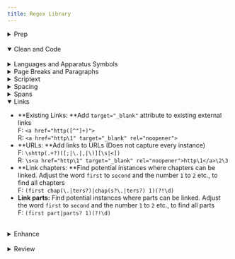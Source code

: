 ```yaml
---
title: Regex Library
---
```

<details close>

<summary>Prep</summary>

* **extract text**: in the Find window, choose <mark>'Extract'</mark> to pull contents from a file or project.<br>F: `<body(?msi)(.*?)</body>`
* **remove divs: **Find divs and replace with only the content inside the div<br>F: `<div( class="[^"]+")?>((.|\n)*?)</div>`<br>R: `\2`

</details>

<br>

<details open>

<summary>Clean and Code</summary>

<br>

<details close>

<summary>Languages and Apparatus Symbols</summary>

* **lang-hbo: **Find instances of Hebrew.<br>F: `(([ְֱֲֳִֵֶַָֹֺֻּֽ֑֖֛֢֣֤֥֦֧֪֚֭֮֒֓֔֕֗֘֙֜֝֞֟֠֡֨֩֫֬֯־ֿ׀ׁׂ׃ׅׄ׆ׇאבגדהוזחטיךכלםמןנסעףפץצקרשתװױײ׳״]+-? ?)+)`
* **lang-grc: **Find instances of Greek.<br>F: `([\p{Greek}][\p{Greek} ́¨ˆ̂˘̆̑̃ˋ̔̓ ͂.,’“;]+\b)`
* **Apparatus Symbols: **Find apparatus symbols.<br>F: `([ℵ]|&#x(?:2135;|E(?:00[021];|5(?:0[45E6FA];|1[034679];))))`
* **Check Lang:** Find special lang characters.<br>F: `<span class="([^"]+)">([^A-Z][^<]*[āåâêëėèēîīôöòōûüū][^<]*)</span>`
* **Extract Lang: **Choose <mark>'Extract'</mark> to create a list of italicized words. Use this list to look for untagged `lang` or `translit`.<br>F: `<span class="(italic|i)">([^<]*)</span>`

</details>

<details close>

<summary>Page Breaks and Paragraphs</summary>

* **Pagebreak breaking words: **Find pagebreaks that are in between words.<br>F: `([a-z]+)-\s*(<span epub:type="pagebreak" id="[^"]*" title="[^"]*"></span>)`<br>R: `\2 \1`
* **Pagebreak with no space: **Find page breaks that have no space on either side.<br>F: `(\w+<span epub:type="pagebreak" id="[^"]*" title="[^"]*"></span>)(\w+)`<br>R: `\1 \2`
* **Pagebreak begin line space: **Find a pagebreak that has a space at the beginning of a line<br>F: `(<[^>]*><span epub:type="pagebreak"[^>]*></span>)\s`<br>R: `\1`
* **Find broken paragraphs (1): **Find potential broken paragraphs<br>F: `([^\.|!|”|?|"|>|)|:])</p>\s*<p[^>]*>\s*(<span epub:type="pagebreak" id="page.+?" title="[^>]*></span>)`<br>R: `\1 \2`
* **Find broken paragraphs (2): **Find potential broken paragraphs<br>F: `<p([^>]*)>\s*(<span epub:type="pagebreak" id="page.+?" title="[^>]*></span>)([a-z]+)`<br>! Case sensitive

</details>

<details close>

<summary>Scriptext</summary>

* **Scriptext Finder (1): **Find blockquotes that have `data-ref` tags in them. (<mark>Use _after_ running Percival</mark>)<br>F: `<blockquote>(\s*(<p[^>]*>.*?</p>\s*)*<p[^>]*>.*?(<a data-ref="[^"]*">[^<]*</a>.*?</p>\s*</blockquote>))`<br>R: `<blockquote class="scriptext">\1`
* **Scriptext Finder (2): **Find blockquotes that have a `data-ref` before it. (<mark>Use _after_ running Percival</mark>)<br>F: `(<a data-ref="[^"]*">([^<]*)</a>(:|.)</p>\s*)<blockquote>`<br>R: `\1<blockquote class="scriptext">`

</details>

<details close>

<summary>Spacing</summary>

* **No space between words: **Find and replace words with no space in between<br>F: `(<span class="(?!label)[^"]*">[^<]*</span>)(\w)`<br>R: `\1 \2`
* **No space between spans: **Find and replace span tags with no space in between<br>F: `(<span class="(?!label)[^"]*">[^<]*</span>)(<span class="(?!label)[^"]*">\w+[^<]*</span>)`<br>R:`\1 \2`
* **No space open parens: **Find and replace an opening parenthesis with no space before<br>F: `(\w</span>)(\()`<br>R: `\1 \2`
* **Begin span spacing:** Find spans lacking a space before<br> F: `([a-z]+)(<span)`<br>R: `\1 \2`
* **Space after first tag: **Find and replace opening tags with a space after<br>F: `<([^>])> (.*?)`<br>R: `<\1>\2`
* **Space before last tag:** Find and replace closing tags with a space before<br>F:  `</(p|td|h1|h2|h3)>`<br>R: `</\1>`
* **Dash spacing:** Find dashes with potential spacing issues<br>F: `(\s[^>/= ]*\s[-–][^</= ]*\s|\s[^>/= ]*[-–]\s[^</= ]*\s)`
* **Space after comma: **Find a comma with no space after<br>F: `,([^"’”'<0-9 —\)]+)`<br>R: `, \1`

</details>

<details close>

<summary>Spans</summary>

* **Span combine (1): **Find and replace to combine the content of spans with the same class<br>F: `<span class="([^"]*)">([^<]*)</span>(\s*)<span class="\1">([^<]*)</span>`<br>R: `<span class="\1">\2\3\4</span>`
* **Span combine (2): **Find and replace spans that can be combined into a single class<br>F: `<span class="([^"]*)"><span class="([^"]*)">([^<]*)</span></span>`<br>R: `<span class="\1 \2">\3</span>`
* **Remove spans from headings:** Find spans in headings that are potentially not needed<br>F: `(<h\d[^>]*>.*?)<span(\s*class="(?!label)[^"]*")*>([^<]*)</span>(.*?</h\d>)`<br>R: `\1\3\4`
* **Remove space within spans:** Find spans with a space inside<br>F: `<span class="([^"]+)"> ([^<]+)</span>`<br>R: `<span class="\1">\2</span>` (include the space _before_ the span)<br><br>F: `<span class="([^"]+)">([^<]+) </span>`<br>R: `<span class="\1">\2</span>` (include the space _after_ the span)
* **Move non-english chars in span:** Find and replace the class of a span containing non-english characters<br>F: `<span class="(italic|i)">([^a-zA-Z0-9\s]+)</span>`<br>R: `<span class="\1">\2</span>`
* **Remove unnecessary span:** Find spans around punctuation and replace without the span<br>F: `<span class="[^"]*">(‘|“|’|”|\.|\)|\(|\?|!|,)+</span>`<br>R: `\1`
* **Repeating spans:** Find and replace adjacent spans that repeat<br>F: `<span class="([^\n<>]+)">([^\n<>]+)</span><span class="\1">`<br>R: `<span class="\1">\2`

</details>

<details open>

<summary>Links</summary>

* **Existing Links: **Add `target="_blank"` attribute to existing external links<br>F: `<a href="http([^"]+)">`<br>R: `<a href="http\1" target="_blank" rel="noopener">`
* **URLs: **Add links to URLs (Does not capture every instance)<br>F: `\shttp(.+?)([;|\.|,|\)][\s|<])`<br>R: `\s<a href="http\1" target="_blank" rel="noopener">http\1</a>\2\3`
* **Link chapters: **Find potential instances where chapters can be linked. Adjust the word `first` to `second` and the number `1` to `2` etc., to find all chapters<br>F: `(first chap(\.|ters?)|chap(s?\.|ters?) 1)(?!\d)`
* **Link parts:** Find potential instances where parts can be linked. Adjust the word `first` to `second` and the number `1` to `2` etc., to find all parts<br>F: `(first part|parts? 1)(?!\d)`

</details>

</details>

<br>

<details close>

<summary>Enhance</summary>

* `code`, description

</details>

<br>

<details close>

<summary>Review</summary>

* `code`, description

</details>
